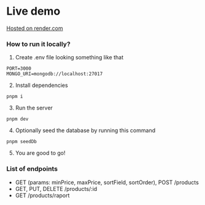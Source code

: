 # Live demo

[Hosted on render.com](https://mongo-express-api.onrender.com/products)

### How to run it locally?

1. Create .env file looking something like that

```
PORT=3000
MONGO_URI=mongodb://localhost:27017
```

2. Install dependencies

```
pnpm i
```

3. Run the server

```
pnpm dev
```

4. Optionally seed the database by running this command

```
pnpm seedDb
```

5. You are good to go!

### List of endpoints

- GET (params: minPrice, maxPrice, sortField, sortOrder), POST /products
- GET, PUT, DELETE /products/:id
- GET /products/raport
